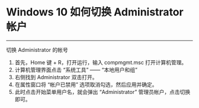 #  Windows 10 如何切换 Administrator 帐户

---

切换 Administrator 的帐号

1. 首先，Home 键 + R，打开运行，输入 compmgmt.msc 打开计算机管理。
2. 计算机管理界面点击 “系统工具” —— “本地用户和组”
3. 右侧找到 Administrator 双击打开。
4. 在属性窗口将 “帐户已禁用” 选项取消勾选，然后应用并确定。
5. 此时点击开始菜单用户名，就会弹出 “Administrator” 管理员帐户，点击切换即可。